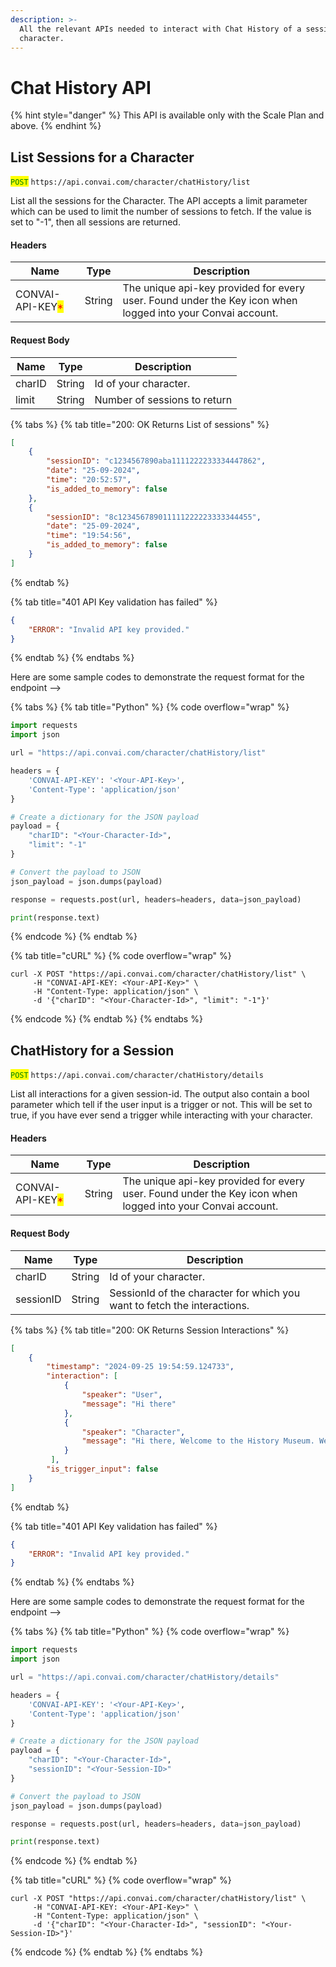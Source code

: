 ```yaml
---
description: >-
  All the relevant APIs needed to interact with Chat History of a session or
  character.
---
```


# Chat History API

{% hint style="danger" %}
This API is available only with the Scale Plan and above.
{% endhint %}

## List Sessions for a Character

<mark style="color:green;">`POST`</mark> `https://api.convai.com/character/chatHistory/list`

List all the sessions for the Character. The API accepts a limit parameter which can be used to limit the number of sessions to fetch. If the value is set to "-1", then all sessions are returned.

#### Headers

| Name                                             | Type   | Description                                                                                                |
| ------------------------------------------------ | ------ | ---------------------------------------------------------------------------------------------------------- |
| CONVAI-API-KEY<mark style="color:red;">\*</mark> | String | The unique api-key provided for every user. Found under the Key icon when logged into your Convai account. |

#### Request Body

| Name   | Type   | Description                  |
| ------ | ------ | ---------------------------- |
| charID | String | Id of your character.        |
| limit  | String | Number of sessions to return |

{% tabs %}
{% tab title="200: OK Returns List of sessions" %}
```json
[
    {
        "sessionID": "c1234567890aba1111222233334447862",
        "date": "25-09-2024",
        "time": "20:52:57",
        "is_added_to_memory": false
    },
    {
        "sessionID": "8c123456789011111222223333344455",
        "date": "25-09-2024",
        "time": "19:54:56",
        "is_added_to_memory": false
    }
]

```
{% endtab %}

{% tab title="401 API Key validation has failed" %}
```json
{
    "ERROR": "Invalid API key provided."
}
```
{% endtab %}
{% endtabs %}

Here are some sample codes to demonstrate the request format for the endpoint -->

{% tabs %}
{% tab title="Python" %}
{% code overflow="wrap" %}
```python
import requests
import json

url = "https://api.convai.com/character/chatHistory/list"

headers = { 
    'CONVAI-API-KEY': '<Your-API-Key>',
    'Content-Type': 'application/json'
}

# Create a dictionary for the JSON payload
payload = { 
    "charID": "<Your-Character-Id>",
    "limit": "-1"
}

# Convert the payload to JSON
json_payload = json.dumps(payload)

response = requests.post(url, headers=headers, data=json_payload)

print(response.text)
```
{% endcode %}
{% endtab %}

{% tab title="cURL" %}
{% code overflow="wrap" %}
```shell
curl -X POST "https://api.convai.com/character/chatHistory/list" \
     -H "CONVAI-API-KEY: <Your-API-Key>" \
     -H "Content-Type: application/json" \
     -d '{"charID": "<Your-Character-Id>", "limit": "-1"}'
```
{% endcode %}
{% endtab %}
{% endtabs %}

## ChatHistory for a Session

<mark style="color:green;">`POST`</mark> `https://api.convai.com/character/chatHistory/details`

List all interactions for a given session-id. The output also contain a bool parameter which tell if the user input is a trigger or not. This will be set to true, if you have ever send a trigger while interacting with your character.

#### Headers

| Name                                             | Type   | Description                                                                                                |
| ------------------------------------------------ | ------ | ---------------------------------------------------------------------------------------------------------- |
| CONVAI-API-KEY<mark style="color:red;">\*</mark> | String | The unique api-key provided for every user. Found under the Key icon when logged into your Convai account. |

#### Request Body

| Name      | Type   | Description                                                              |
| --------- | ------ | ------------------------------------------------------------------------ |
| charID    | String | Id of your character.                                                    |
| sessionID | String | SessionId of the character for which you want to fetch the interactions. |

{% tabs %}
{% tab title="200: OK Returns Session Interactions" %}
```json
[
    {
        "timestamp": "2024-09-25 19:54:59.124733",
        "interaction": [
            {
                "speaker": "User",
                "message": "Hi there"
            },
            {
                "speaker": "Character",
                "message": "Hi there, Welcome to the History Museum. We have the most ancient fossil ever discovered. Would be interesting in taking a tour?"
            }
         ],
        "is_trigger_input": false
    }
]
```
{% endtab %}

{% tab title="401 API Key validation has failed" %}
```json
{
    "ERROR": "Invalid API key provided."
}
```
{% endtab %}
{% endtabs %}

Here are some sample codes to demonstrate the request format for the endpoint -->

{% tabs %}
{% tab title="Python" %}
{% code overflow="wrap" %}
```python
import requests
import json

url = "https://api.convai.com/character/chatHistory/details"

headers = { 
    'CONVAI-API-KEY': '<Your-API-Key>',
    'Content-Type': 'application/json'
}

# Create a dictionary for the JSON payload
payload = { 
    "charID": "<Your-Character-Id>",
    "sessionID": "<Your-Session-ID>"
}

# Convert the payload to JSON
json_payload = json.dumps(payload)

response = requests.post(url, headers=headers, data=json_payload)

print(response.text)
```
{% endcode %}
{% endtab %}

{% tab title="cURL" %}
{% code overflow="wrap" %}
```shell
curl -X POST "https://api.convai.com/character/chatHistory/list" \
     -H "CONVAI-API-KEY: <Your-API-Key>" \
     -H "Content-Type: application/json" \
     -d '{"charID": "<Your-Character-Id>", "sessionID": "<Your-Session-ID>"}'
```
{% endcode %}
{% endtab %}
{% endtabs %}
